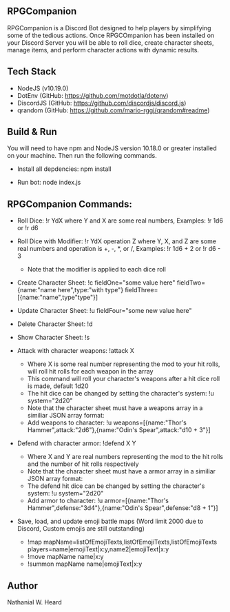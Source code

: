 ## RPGCompanion
RPGCompanion is a Discord Bot designed to help players by simplifying some of the tedious actions. Once RPGCOmpanion has been installed on your Discord Server you will be able to roll dice, create character sheets, manage items, and perform character actions with dynamic results. 

## Tech Stack 
- NodeJS (v10.19.0)
- DotEnv (GitHub: https://github.com/motdotla/dotenv)
- DiscordJS (GitHub: https://github.com/discordjs/discord.js)
- qrandom (GitHub: https://github.com/mario-rggj/qrandom#readme)

## Build & Run
You will need to have npm and NodeJS version 10.18.0 or greater installed on your machine. Then run the following commands.

- Install all depdencies: npm install

- Run bot: node index.js

## RPGCompanion Commands:

- Roll Dice: !r YdX where Y and X are some real numbers, Examples: !r 1d6 or !r d6

- Roll Dice with Modifier: !r YdX operation Z where Y, X, and Z are some real numbers and operation is +, -, *, or /, Examples: !r 1d6 + 2 or !r d6 - 3
    - Note that the modifier is applied to each dice roll

- Create Character Sheet: !c fieldOne="some value here" fieldTwo={name:"name here",type:"with type"} fieldThree=[{name:"name",type"type"}]

- Update Character Sheet: !u fieldFour="some new value here"

- Delete Character Sheet: !d

- Show Character Sheet: !s

- Attack with character weapons: !attack X
    - Where X is some real number representing the mod to your hit rolls, will roll hit rolls for each weapon in the array
    - This command will roll your character's weapons after a hit dice roll is made, default 1d20
    - The hit dice can be changed by setting the character's system: !u system="2d20"
    - Note that the character sheet must have a weapons array in a similiar JSON array format:
    - Add weapons to character: !u weapons=[{name:"Thor's Hammer",attack:"2d6"},{name:"Odin's Spear",attack:"d10 + 3"}]

- Defend with character armor: !defend X Y 
    - Where X and Y are real numbers representing the mod to the hit rolls and the number of hit rolls respectively
    - Note that the character sheet must have a armor array in a similiar JSON array format:
    - The defend hit dice can be changed by setting the character's system: !u system="2d20"
    - Add armor to character: !u armor=[{name:"Thor's Hammer",defense:"3d4"},{name:"Odin's Spear",defense:"d8 + 1"}]

- Save, load, and update emoji battle maps (Word limit 2000 due to Discord, Custom emojis are still outstanding)
    - !map mapName=listOfEmojiTexts,listOfEmojiTexts,listOfEmojiTexts players=name|emojiText|x:y,name2|emojiText|x:y
    - !move mapName name|x:y
    - !summon mapName name|emojiText|x:y

## Author
Nathanial W. Heard